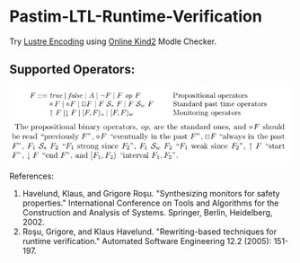 # Pastim-LTL-Runtime-Verification

Try [Lustre Encoding](https://raw.githubusercontent.com/farif/Pastim-LTL-Runtime-Verification/master/PLTL%2BRV_2_Lustre.lus) using [Online Kind2](https://kind.cs.uiowa.edu/app/) Modle Checker.

## Supported Operators:

![PLTL Monitoring](./docs/mk-docs/img/pltl_monitor_operators.png)

References:

1. Havelund, Klaus, and Grigore Roşu. "Synthesizing monitors for safety properties." International Conference on Tools and Algorithms for the Construction and Analysis of Systems. Springer, Berlin, Heidelberg, 2002.
2. Roşu, Grigore, and Klaus Havelund. "Rewriting-based techniques for runtime verification." Automated Software Engineering 12.2 (2005): 151-197.
